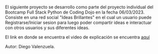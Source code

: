 El siguiente proyecto se desarrollo como parte del proyecto individual del Bootcamp Full Stack Python de Coding Dojo en la fecha 06/03/2023. Consiste en una red social "Ideas Brillantes" en el cual un usuario puede Registrarse/Iniciar sesion para luego poder compartir ideas e interactuar con otros usuarios y sus diferentes ideas.

El link en donde se encuentra el video de explicación se encuentra [aquí](https://drive.google.com/drive/folders/1a9Zy9IksmHxFGezRADz7Sg6hsW_Kwk_4?usp=sharing)

Autor: Diego Valenzuela.
